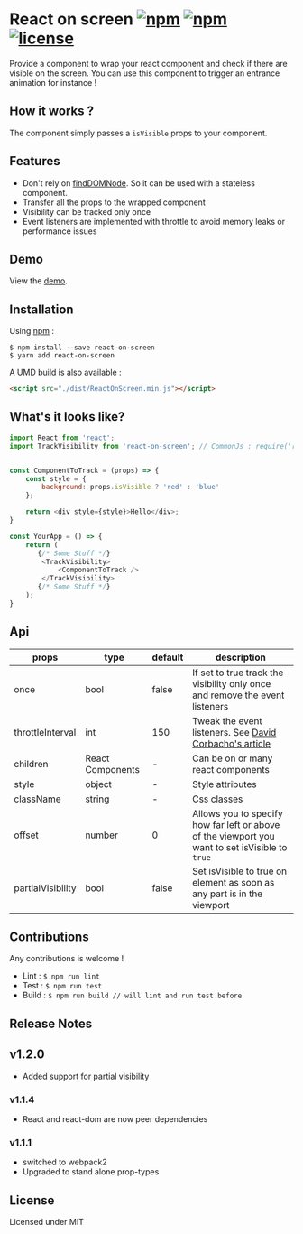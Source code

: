 # React on screen [![npm](https://img.shields.io/npm/dt/react-on-screen.svg)]() [![npm](https://img.shields.io/npm/v/react-on-screen.svg)]() [![license](https://img.shields.io/github/license/fkhadra/react-on-screen.svg?maxAge=2592000)]()

Provide a component to wrap your react component and check if there are visible on the screen.
You can use this component to trigger an entrance animation for instance !

## How it works ?

The component simply passes a ```isVisible``` props to your component.

## Features

- Don't rely on [findDOMNode](https://facebook.github.io/react/docs/top-level-api.html#reactdom.finddomnode). So it can be used with a stateless component.
- Transfer all the props to the wrapped component
- Visibility can be tracked only once
- Event listeners are implemented with throttle to avoid  memory leaks or performance issues

## Demo

View the [demo](https://fkhadra.github.io/react-on-screen/demo-react-on-screen.html).

## Installation

Using [npm](https://www.npmjs.com/) :

```
$ npm install --save react-on-screen
$ yarn add react-on-screen
```

A UMD build is also available :

```html
<script src="./dist/ReactOnScreen.min.js"></script>
```

## What's it looks like?

```javascript
import React from 'react';
import TrackVisibility from 'react-on-screen'; // CommonJs : require('react-on-screen').default


const ComponentToTrack = (props) => {
    const style = {
        background: props.isVisible ? 'red' : 'blue'
    };

    return <div style={style}>Hello</div>;
}

const YourApp = () => {
    return (
       {/* Some Stuff */}
        <TrackVisibility>
            <ComponentToTrack />
        </TrackVisibility>
       {/* Some Stuff */}
    );
}

```

## Api

|props           |type            |default|description|
|----------------|----------------|-------|-----------|
|once            |bool            |false|If set to true track the visibility only once and remove the event listeners|
|throttleInterval|int             |150|Tweak the event listeners. See [David Corbacho's article](https://css-tricks.com/debouncing-throttling-explained-examples/)|
|children        |React Components|  -  |Can be on or many react components|
|style           |object          |  -  |Style attributes|
|className       |string          |  -  |Css classes|
|offset          |number          |  0  |Allows you to specify how far left or above of the viewport you want to set isVisible to `true`|
|partialVisibility|bool           |false|Set isVisible to true on element as soon as any part is in the viewport|

## Contributions

Any contributions is welcome !

- Lint : ``` $ npm run lint ```
- Test : ``` $ npm run test ```
- Build : ``` $ npm run build // will lint and run test before ```

## Release Notes

## v1.2.0

- Added support for partial visibility

### v1.1.4

- React and react-dom are now peer dependencies

### v1.1.1

- switched to webpack2
- Upgraded to stand alone prop-types


## License

Licensed under MIT
